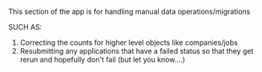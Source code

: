 This section of the app is for handling manual data operations/migrations

SUCH AS:

1. Correcting the counts for higher level objects like companies/jobs
2. Resubmitting any applications that have a failed status so that they get rerun and hopefully don't fail (but let you know....)